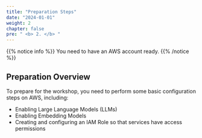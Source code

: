 ```yaml
---
title: "Preparation Steps"
date: "2024-01-01"
weight: 2
chapter: false
pre: " <b> 2. </b> "
---
```


{{% notice info %}}
You need to have an AWS account ready.
{{% /notice %}}

## Preparation Overview

To prepare for the workshop, you need to perform some basic configuration steps on AWS, including:

- Enabling Large Language Models (LLMs)
- Enabling Embedding Models
- Creating and configuring an IAM Role so that services have access permissions
